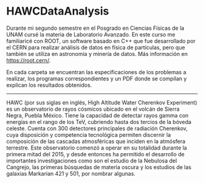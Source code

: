 # HAWCDataAnalysis

Durante mi segundo semestre en el Posgrado en Ciencias Físicas de la UNAM cursé la materia de Laboratorio Avanzado. En este curso me familiaricé con ROOT, un software basado en C++ que fue desarrollado por el CERN para realizar análisis de datos en física de partículas, pero que también se utiliza en astronomía y minería de datos. Más información en https://root.cern/.

En cada carpeta se encuentran las especificaciones de los problemas a realizar, los programas correspondientes y un PDF donde se compilan y explican los resultados obtenidos.

___________________________________________________________________________________________________________________________________________________________________
HAWC (por sus siglas en inglés, High Altitude Water Cherenkov Experiment) es un observatorio de rayos cósmicos ubicado en el volcán de Sierra Negra, Puebla México. Tiene la capacidad de detectar rayos gamma con energías en el rango de los TeV, cubriendo hasta dos tercios de la bóveda celeste. Cuenta con 300 detectores principales de radiación Cherenkov, cuya disposición y competencia tecnológica permiten discernir la composición de las cascadas atmosféricas que inciden en la atmósfera terrestre. Este observatorio comenzó a operar en su totalidad durante la primera mitad del 2015, y desde entonces ha permitido el desarrollo de importantes investigaciones como son el estudio de la Nebulosa del Cangrejo, las primeras búsquedas de materia oscura y los estudios de las galaxias Markarian 421 y 501, por nombrar algunas.
